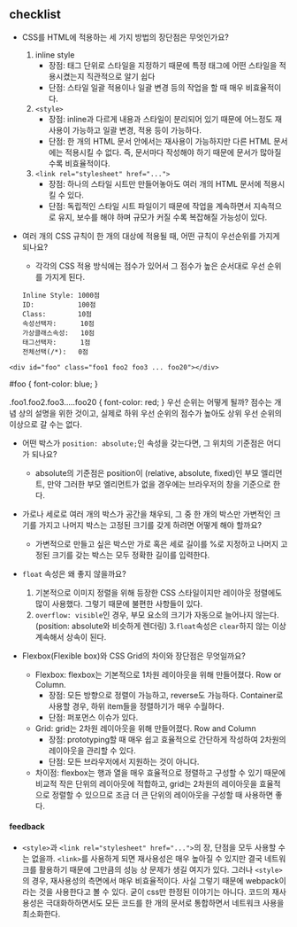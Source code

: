 ## checklist

- CSS를 HTML에 적용하는 세 가지 방법의 장단점은 무엇인가요?

  1. inline style
     - 장점: 태그 단위로 스타일을 지정하기 때문에 특정 태그에 어떤 스타일을 적용시켰는지 직관적으로 알기 쉽다
     - 단점: 스타일 일괄 적용이나 일괄 변경 등의 작업을 할 때 매우 비효율적이다.
  2. `<style>`
     - 장점: inline과 다르게 내용과 스타일이 분리되어 있기 때문에 어느정도 재사용이 가능하고 일괄 변경, 적용 등이 가능하다.
     - 단점: 한 개의 HTML 문서 안에서는 재사용이 가능하지만 다른 HTML 문서에는 적용시킬 수 없다. 즉, 문서마다 작성해야 하기 때문에 문서가 많아질 수록 비효율적이다.
  3. `<link rel="stylesheet" href="...">`
     - 장점: 하나의 스타일 시트만 만들어놓아도 여러 개의 HTML 문서에 적용시킬 수 있다.
     - 단점: 독립적인 스타일 시트 파일이기 때문에 작업을 계속하면서 지속적으로 유지, 보수를 해야 하며 규모가 커질 수록 복잡해질 가능성이 있다.

- 여러 개의 CSS 규칙이 한 개의 대상에 적용될 때, 어떤 규칙이 우선순위를 가지게 되나요?
  - 각각의 CSS 적용 방식에는 점수가 있어서 그 점수가 높은 순서대로 우선 순위를 가지게 된다.
  ```
  Inline Style: 1000점
  ID:           100점
  Class:        10점
  속성선택자:      10점
  가상클래스속성:   10점
  태그선택자:      1점
  전체선택(/*):   0점
  ```

`<div id="foo" class="foo1 foo2 foo3 ... foo20"></div>`

#foo {
font-color: blue;
}

.foo1.foo2.foo3.....foo20 {
font-color: red;
}
우선 순위는 어떻게 될까? 점수는 개념 상의 설명을 위한 것이고, 실제로 하위 우선 순위의 점수가 높아도 상위 우선 순위의 이상으로 갈 수는 없다.

- 어떤 박스가 `position: absolute;`인 속성을 갖는다면, 그 위치의 기준점은 어디가 되나요?
  - absolute의 기준점은 position이 (relative, absolute, fixed)인 부모 엘리먼트, 만약 그러한 부모 엘리먼트가 없을 경우에는 브라우저의 창을 기준으로 한다.
- 가로나 세로로 여러 개의 박스가 공간을 채우되, 그 중 한 개의 박스만 가변적인 크기를 가지고 나머지 박스는 고정된 크기를 갖게 하려면 어떻게 해야 할까요?
  - 가변적으로 만들고 싶은 박스만 가로 혹은 세로 길이를 %로 지정하고 나머지 고정된 크기를 갖는 박스는 모두 정확한 길이를 입력한다.
- `float` 속성은 왜 좋지 않을까요?

  1. 기본적으로 이미지 정렬을 위해 등장한 CSS 스타일이지만 레이아웃 정렬에도 많이 사용했다. 그렇기 때문에 불편한 사항들이 있다.
  2. `overflow: visible`인 경우, 부모 요소의 크기가 자동으로 늘어나지 않는다. (position: absolute와 비슷하게 렌더링) 3.`float`속성은 `clear`하지 않는 이상 계속해서 상속이 된다.

- Flexbox(Flexible box)와 CSS Grid의 차이와 장단점은 무엇일까요?
  - Flexbox: flexbox는 기본적으로 1차원 레이아웃을 위해 만들어졌다. Row or Column.
    - 장점: 모든 방향으로 정렬이 가능하고, reverse도 가능하다. Container로 사용할 경우, 하위 item들을 정렬하기가 매우 수월하다.
    - 단점: 퍼포먼스 이슈가 있다.
  - Grid: grid는 2차원 레이아웃을 위해 만들어졌다. Row and Column
    - 장점: prototyping할 때 매우 쉽고 효율적으로 간단하게 작성하여 2차원의 레이아웃을 관리할 수 있다.
    - 단점: 모든 브라우저에서 지원하는 것이 아니다.
  - 차이점: flexbox는 행과 열을 매우 효율적으로 정렬하고 구성할 수 있기 때문에 비교적 작은 단위의 레이아웃에 적합하고, grid는 2차원의 레이아웃을 효율적으로 정렬할 수 있으므로 조금 더 큰 단위의 레이아웃을 구성할 때 사용하면 좋다.

#### feedback

- `<style>`과 `<link rel="stylesheet" href="...">`의 장, 단점을 모두 사용할 수는 없을까. `<link>`를 사용하게 되면 재사용성은 매우 높아질 수 있지만 결국 네트워크를 활용하기 때문에 그만큼의 성능 상 문제가 생길 여지가 있다. 그러나 `<style>`의 경우, 재사용성의 측면에서 매우 비효율적이다. 사실 그렇기 때문에 webpack이라는 것을 사용한다고 볼 수 있다. 굳이 css만 한정된 이야기는 아니다. 코드의 재사용성은 극대화하하면서도 모든 코드를 한 개의 문서로 통합하면서 네트워크 사용을 최소화한다.
